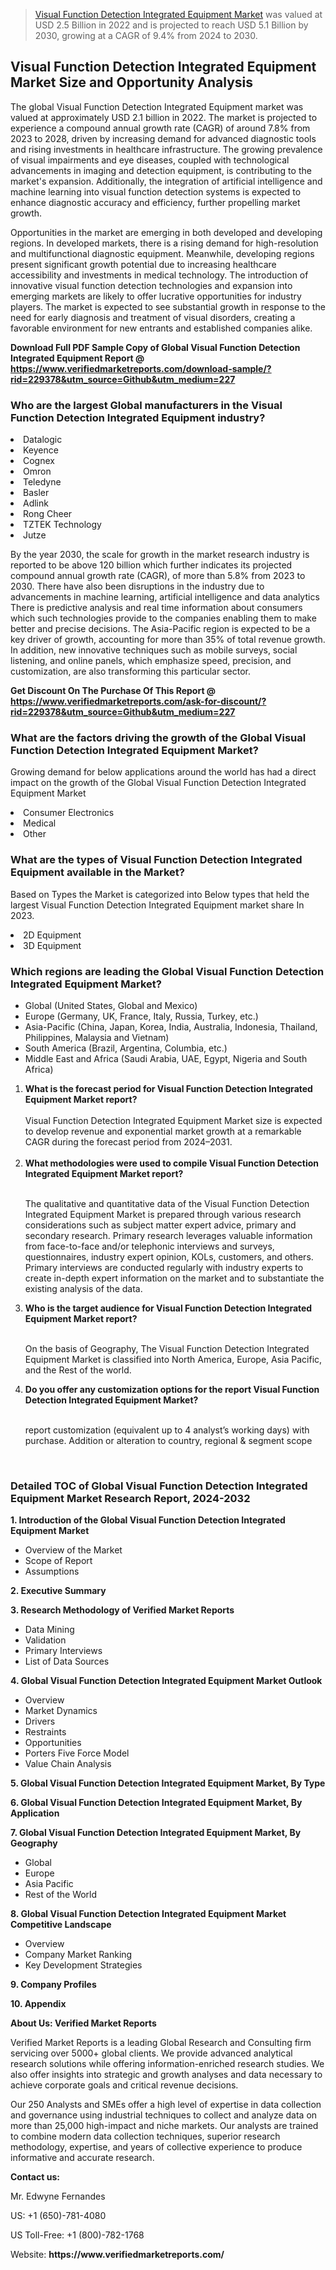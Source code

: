 <blockquote><p><p><a href="https://www.verifiedmarketreports.com/download-sample/?rid=229378&utm_source=Github&utm_medium=227" target="_blank">Visual Function Detection Integrated Equipment Market</a> was valued at USD 2.5 Billion in 2022 and is projected to reach USD 5.1 Billion by 2030, growing at a CAGR of 9.4% from 2024 to 2030.</p></blockquote><p><h2>Visual Function Detection Integrated Equipment Market Size and Opportunity Analysis</h2><p>The global Visual Function Detection Integrated Equipment market was valued at approximately USD 2.1 billion in 2022. The market is projected to experience a compound annual growth rate (CAGR) of around 7.8% from 2023 to 2028, driven by increasing demand for advanced diagnostic tools and rising investments in healthcare infrastructure. The growing prevalence of visual impairments and eye diseases, coupled with technological advancements in imaging and detection equipment, is contributing to the market's expansion. Additionally, the integration of artificial intelligence and machine learning into visual function detection systems is expected to enhance diagnostic accuracy and efficiency, further propelling market growth.</p><p>Opportunities in the market are emerging in both developed and developing regions. In developed markets, there is a rising demand for high-resolution and multifunctional diagnostic equipment. Meanwhile, developing regions present significant growth potential due to increasing healthcare accessibility and investments in medical technology. The introduction of innovative visual function detection technologies and expansion into emerging markets are likely to offer lucrative opportunities for industry players. The market is expected to see substantial growth in response to the need for early diagnosis and treatment of visual disorders, creating a favorable environment for new entrants and established companies alike.</p></p><p class=""><strong>Download Full PDF Sample Copy of Global Visual Function Detection Integrated Equipment Report @ <a href="https://www.verifiedmarketreports.com/download-sample/?rid=229378&amp;utm_source=Github&amp;utm_medium=227" target="_blank">https://www.verifiedmarketreports.com/download-sample/?rid=229378&amp;utm_source=Github&amp;utm_medium=227</a></strong></p><h3 id="" class="">Who are the largest Global manufacturers in the Visual Function Detection Integrated Equipment industry?</h3><p><li>Datalogic</li><li> Keyence</li><li> Cognex</li><li> Omron</li><li> Teledyne</li><li> Basler</li><li> Adlink</li><li> Rong Cheer</li><li> TZTEK Technology</li><li> Jutze</li></p><div class=""><div class="" dir="" data-message-author-role="" data-message-id="" data-message-model-slug=""><div class=""><div class=""><div class=""><div class="" dir="" data-message-author-role="" data-message-id="" data-message-model-slug=""><div class=""><div class=""><p>By the year 2030, the scale for growth in the market research industry is reported to be above 120 billion which further indicates its projected compound annual growth rate (CAGR), of more than 5.8% from 2023 to 2030. There have also been disruptions in the industry due to advancements in machine learning, artificial intelligence and data analytics There is predictive analysis and real time information about consumers which such technologies provide to the companies enabling them to make better and precise decisions. The Asia-Pacific region is expected to be a key driver of growth, accounting for more than 35% of total revenue growth. In addition, new innovative techniques such as mobile surveys, social listening, and online panels, which emphasize speed, precision, and customization, are also transforming this particular sector.</p><p><strong>Get Discount On The Purchase Of This Report @&nbsp; <a href="https://www.verifiedmarketreports.com/ask-for-discount/?rid=229378&amp;utm_source=Github&amp;utm_medium=227" target="_blank">https://www.verifiedmarketreports.com/ask-for-discount/?rid=229378&amp;utm_source=Github&amp;utm_medium=227</a></strong></p></div></div></div></div></div></div></div></div><h3 id="" class="">What are the factors driving the growth of the Global Visual Function Detection Integrated Equipment Market?</h3><p id="" class="">Growing demand for below applications around the world has had a direct impact on the growth of the Global Visual Function Detection Integrated Equipment Market</p><p id="" class=""><li>Consumer Electronics</li><li> Medical</li><li> Other</li></p><h3 id="" class="">What are the types of Visual Function Detection Integrated Equipment available in the Market?</h3><p id="" class="">Based on Types the Market is categorized into Below types that held the largest Visual Function Detection Integrated Equipment market share In 2023.</p><p id="" class=""><li>2D Equipment</li><li> 3D Equipment</li></p><h3 id="" class="">Which regions are leading the Global Visual Function Detection Integrated Equipment Market?</h3><ul><li>Global (United States, Global and Mexico)</li><li>Europe (Germany, UK, France, Italy, Russia, Turkey, etc.)</li><li>Asia-Pacific (China, Japan, Korea, India, Australia, Indonesia, Thailand, Philippines, Malaysia and Vietnam)</li><li>South America (Brazil, Argentina, Columbia, etc.)</li><li>Middle East and Africa (Saudi Arabia, UAE, Egypt, Nigeria and South Africa)</li></ul><p><ol><li><strong>What is the forecast period for Visual Function Detection Integrated Equipment Market report?<br /></strong><br /><span data-sheets-root="1" data-sheets-value="{&quot;1&quot;:2,&quot;2&quot;:&quot;XXXX size is expected to develop revenue and exponential market growth at a remarkable CAGR during the forecast period from 2024&ndash;2030.&quot;}" data-sheets-userformat="{&quot;2&quot;:12674,&quot;4&quot;:{&quot;1&quot;:2,&quot;2&quot;:16776960},&quot;10&quot;:2,&quot;11&quot;:0,&quot;15&quot;:&quot;Arial&quot;,&quot;16&quot;:12}">Visual Function Detection Integrated Equipment Market size is expected to develop revenue and exponential market growth at a remarkable CAGR during the forecast period from 2024&ndash;2031.</span><br /><br /></li><li><strong>What methodologies were used to compile Visual Function Detection Integrated Equipment Market report?<br /><br /></strong><p>The qualitative and quantitative data of the&nbsp;Visual Function Detection Integrated Equipment Market is prepared through various research considerations such as subject matter expert advice, primary and secondary research. Primary research leverages valuable information from face-to-face and/or telephonic interviews and surveys, questionnaires, industry expert opinion, KOLs, customers, and others. Primary interviews are conducted regularly with industry experts to create in-depth expert information on the market and to substantiate the existing analysis of the data.&nbsp;</p></li><li><strong>Who is the target audience for Visual Function Detection Integrated Equipment Market report?<br /><br /></strong><p>On the basis of Geography, The&nbsp;Visual Function Detection Integrated Equipment Market is classified into North America, Europe, Asia Pacific, and the Rest of the world.</p></li><li><strong>Do you offer any customization options for the report Visual Function Detection Integrated Equipment Market?<br /><br /></strong><p>report customization (equivalent up to 4 analyst&rsquo;s working days) with purchase. Addition or alteration to country, regional &amp; segment scope</p><p>&nbsp;</p></li></ol></p><h3 id="" class="">Detailed TOC of Global Visual Function Detection Integrated Equipment Market Research Report, 2024-2032</h3><p id="" class=""><strong>1. Introduction of the Global Visual Function Detection Integrated Equipment Market</strong></p><ul><li>Overview of the Market</li><li>Scope of Report</li><li>Assumptions</li></ul><p id="" class=""><strong>2. Executive Summary</strong></p><p id="" class=""><strong>3. Research Methodology of&nbsp;Verified Market Reports</strong></p><ul><li>Data Mining</li><li>Validation</li><li>Primary Interviews</li><li>List of Data Sources</li></ul><p id="" class=""><strong>4. Global Visual Function Detection Integrated Equipment Market Outlook</strong></p><ul><li>Overview</li><li>Market Dynamics</li><li>Drivers</li><li>Restraints</li><li>Opportunities</li><li>Porters Five Force Model</li><li>Value Chain Analysis</li></ul><p id="" class=""><strong>5. Global Visual Function Detection Integrated Equipment Market, By&nbsp;Type</strong></p><p id="" class=""><strong>6. Global Visual Function Detection Integrated Equipment Market, By Application</strong></p><p id="" class=""><strong>7. Global Visual Function Detection Integrated Equipment Market, By Geography</strong></p><ul><li>Global</li><li>Europe</li><li>Asia Pacific</li><li>Rest of the World</li></ul><p id="" class=""><strong>8. Global Visual Function Detection Integrated Equipment Market Competitive Landscape</strong></p><ul><li>Overview</li><li>Company Market Ranking</li><li>Key Development Strategies</li></ul><p id="" class=""><strong>9. Company Profiles</strong></p><p id="" class=""><strong>10. Appendix</strong></p><p id="" class=""><strong>About Us: Verified Market Reports</strong></p><p id="" class="">Verified Market Reports is a leading Global Research and Consulting firm servicing over 5000+ global clients. We provide advanced analytical research solutions while offering information-enriched research studies. We also offer insights into strategic and growth analyses and data necessary to achieve corporate goals and critical revenue decisions.</p><p id="" class="">Our 250 Analysts and SMEs offer a high level of expertise in data collection and governance using industrial techniques to collect and analyze data on more than 25,000 high-impact and niche markets. Our analysts are trained to combine modern data collection techniques, superior research methodology, expertise, and years of collective experience to produce informative and accurate research.</p><p id="" class=""><strong>Contact us:</strong></p><p id="" class="">Mr. Edwyne Fernandes</p><p id="" class="">US: +1 (650)-781-4080</p><p id="" class="">US Toll-Free: +1 (800)-782-1768</p><p id="" class="">Website: <a target="" data-test-app-aware-link=""><strong>https://www.verifiedmarketreports.com/</strong></a></p>
